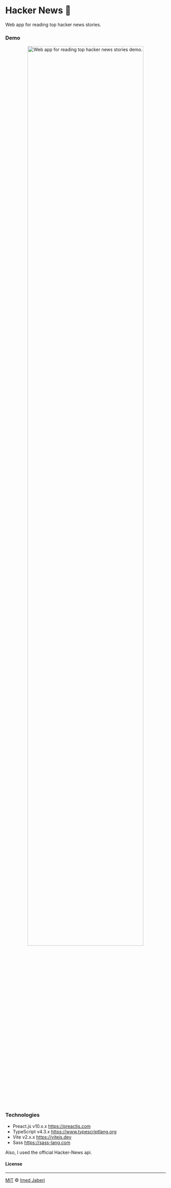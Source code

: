 # Hacker News 📰

Web app for reading top hacker news stories.

### Demo

<div align='center'>
  <img 
  algn='center'
    src='demo.gif'
    alt='Web app for reading top hacker news stories demo.'
    width='85%'
  />
</div>

### Technologies

- Preact.js v10.x.x https://preactjs.com
- TypeScript v4.3.x https://www.typescriptlang.org
- Vite v2.x.x https://vitejs.dev
- Sass https://sass-lang.com

Also, I used the official Hacker-News api.

#### License

---

[MIT](LICENSE) &copy; [Imed Jaberi](https://github.com/3imed-jaberi)

